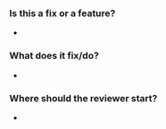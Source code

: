 ### Is this a fix or a feature?
 -
### What does it fix/do?
 -
### Where should the reviewer start?
 -
